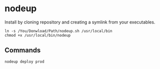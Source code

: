 # nodeup

Install by cloning repository and creating a symlink from your executables.

```
ln -s /You/Donwload/Path/nodeup.sh /usr/local/bin
chmod +x /usr/local/bin/nodeup
```

## Commands

```
nodeup deploy prod
```
